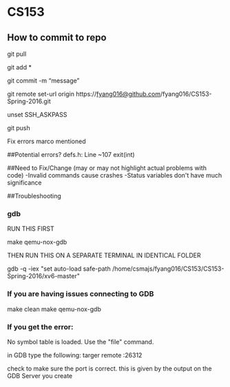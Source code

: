 # CS153
## How to commit to repo
git pull

git add *

git commit -m “message”

git remote set-url origin https://fyang016@github.com/fyang016/CS153-Spring-2016.git

unset SSH_ASKPASS

git push

Fix errors marco mentioned

##Potential errors?
defs.h: Line ~107 exit(int) 

##Need to Fix/Change (may or may not highlight actual problems with code)
-Invalid commands cause crashes
-Status variables don't have much significance

##Troubleshooting
### gdb
RUN THIS FIRST

make qemu-nox-gdb

THEN RUN THIS ON A SEPARATE TERMINAL IN IDENTICAL FOLDER

gdb -q -iex "set auto-load safe-path /home/csmajs/fyang016/CS153/CS153-Spring-2016/xv6-master"

### If you are having issues connecting to GDB
make clean
make qemu-nox-gdb

### If you get the error:
No symbol table is loaded. Use the "file" command.

in GDB type the following:
targer remote :26312

check to make sure the port is correct. this is given by the output on the GDB Server you create
